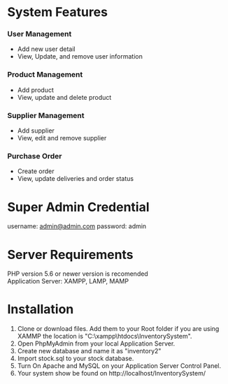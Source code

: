 # System Features
### User Management
- Add new user detail
- View, Update, and remove user information
### Product Management
- Add product
- View, update and delete product
### Supplier Management
- Add supplier
- View, edit and remove supplier
### Purchase Order
- Create order
- View, update deliveries and order status

# Super Admin Credential
username: admin@admin.com password: admin

# Server Requirements
PHP version 5.6 or newer version is recomended  
Application Server: XAMPP, LAMP, MAMP

# Installation
1. Clone or download files. Add them to your Root folder if you are using XAMMP the location is "C:\xampp\htdocs\InventorySystem".
2. Open PhpMyAdmin from your local Application Server.
3. Create new database and name it as "inventory2"
4. Import stock.sql to your stock database.
5. Turn On Apache and MySQL on your Application Server Control Panel.
6. Your system show be found on http://localhost/InventorySystem/
